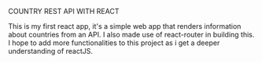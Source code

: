 COUNTRY REST API WITH REACT

This is my first react app, it's a simple web app that renders
        information about countries from an API. I also made use of react-router
        in building this. I hope to add more functionalities to this project as
        i get a deeper understanding of reactJS.